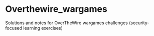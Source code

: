 # Overthewire_wargames
Solutions and notes for OverTheWire wargames challenges (security-focused learning exercises)
